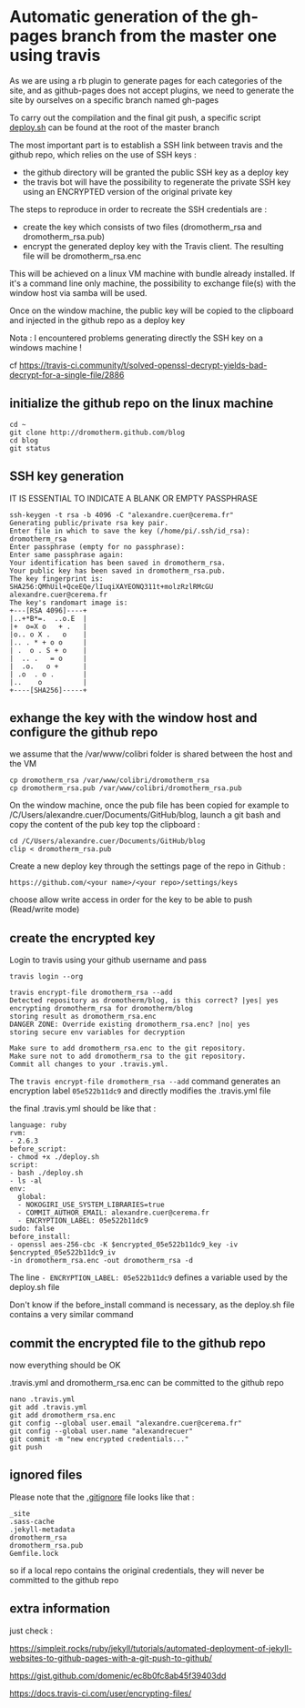 # Automatic generation of the gh-pages branch from the master one using travis

As we are using a rb plugin to generate pages for each categories of the site, and as github-pages does not accept plugins, 
we need to generate the site by ourselves on a specific branch named gh-pages

To carry out the compilation and the final git push, a specific script [deploy.sh](../deploy.sh) can be found at the root of the master branch

The most important part is to establish a SSH link between travis and the github repo, which relies on the use of SSH keys :
- the github directory will be granted the public SSH key as a deploy key
- the travis bot will have the possibility to regenerate the private SSH key using an ENCRYPTED version of the original private key

The steps to reproduce in order to recreate the SSH credentials are :
- create the key which consists of two files (dromotherm_rsa and dromotherm_rsa.pub)
- encrypt the generated deploy key with the Travis client. The resulting file will be dromotherm_rsa.enc

This will be achieved on a linux VM machine with bundle already installed. 
If it's a command line only machine, the possibility to exchange file(s) with the window host via samba will be used.

Once on the window machine, the public key will be copied to the clipboard and injected in the github repo as a deploy key

Nota : I encountered problems generating directly the SSH key on a windows machine !

cf https://travis-ci.community/t/solved-openssl-decrypt-yields-bad-decrypt-for-a-single-file/2886

## initialize the github repo on the linux machine

```
cd ~
git clone http://dromotherm.github.com/blog
cd blog
git status
```

## SSH key generation

IT IS ESSENTIAL TO INDICATE A BLANK OR EMPTY PASSPHRASE 

```
ssh-keygen -t rsa -b 4096 -C "alexandre.cuer@cerema.fr"
Generating public/private rsa key pair.
Enter file in which to save the key (/home/pi/.ssh/id_rsa): dromotherm_rsa
Enter passphrase (empty for no passphrase):
Enter same passphrase again:
Your identification has been saved in dromotherm_rsa.
Your public key has been saved in dromotherm_rsa.pub.
The key fingerprint is:
SHA256:QMhUil+QceEQe/lIuqiXAYEONQ311t+molzRzlRMcGU alexandre.cuer@cerema.fr
The key's randomart image is:
+---[RSA 4096]----+
|..+*B*=.  ..o.E  |
|+  o=X o   + .   |
|o.. o X .   o    |
|.. . * + o o     |
| .  o . S + o    |
|  .. .   = o     |
|  .o.   o +      |
| .o  . o .       |
|..    o          |
+----[SHA256]-----+
```

## exhange the key with the window host and configure the github repo

we assume that the /var/www/colibri folder is shared between the host and the VM

```
cp dromotherm_rsa /var/www/colibri/dromotherm_rsa
cp dromotherm_rsa.pub /var/www/colibri/dromotherm_rsa.pub
```
On the window machine, once the pub file has been copied for example to 
/C/Users/alexandre.cuer/Documents/GitHub/blog, launch a git bash and copy the content of the pub key top the clipboard :

```
cd /C/Users/alexandre.cuer/Documents/GitHub/blog
clip < dromotherm_rsa.pub
```
Create a new deploy key through the settings page of the repo in Github :

`https://github.com/<your name>/<your repo>/settings/keys`

choose allow write access in order for the key to be able to push (Read/write mode)

## create the encrypted key

Login to travis using your github username and pass

```
travis login --org
```

```
travis encrypt-file dromotherm_rsa --add
Detected repository as dromotherm/blog, is this correct? |yes| yes
encrypting dromotherm_rsa for dromotherm/blog
storing result as dromotherm_rsa.enc
DANGER ZONE: Override existing dromotherm_rsa.enc? |no| yes
storing secure env variables for decryption

Make sure to add dromotherm_rsa.enc to the git repository.
Make sure not to add dromotherm_rsa to the git repository.
Commit all changes to your .travis.yml.
```

The `travis encrypt-file dromotherm_rsa --add` command generates an encryption label `05e522b11dc9` and 
directly modifies the .travis.yml file

the final .travis.yml should be like that :
```
language: ruby
rvm:
- 2.6.3
before_script:
- chmod +x ./deploy.sh
script:
- bash ./deploy.sh
- ls -al
env:
  global:
  - NOKOGIRI_USE_SYSTEM_LIBRARIES=true
  - COMMIT_AUTHOR_EMAIL: alexandre.cuer@cerema.fr
  - ENCRYPTION_LABEL: 05e522b11dc9
sudo: false
before_install:
- openssl aes-256-cbc -K $encrypted_05e522b11dc9_key -iv $encrypted_05e522b11dc9_iv
-in dromotherm_rsa.enc -out dromotherm_rsa -d
```
The line `- ENCRYPTION_LABEL: 05e522b11dc9` defines a variable used by the deploy.sh file

Don't know if the before_install command is necessary, as the deploy.sh file contains a very similar command



## commit the encrypted file to the github repo

now everything should be OK

.travis.yml and dromotherm_rsa.enc can be committed to the github repo

```
nano .travis.yml
git add .travis.yml
git add dromotherm_rsa.enc
git config --global user.email "alexandre.cuer@cerema.fr"
git config --global user.name "alexandrecuer"
git commit -m "new encrypted credentials..."
git push
```

## ignored files

Please note that the [.gitignore](../.gitignore) file looks like that :
```
_site
.sass-cache
.jekyll-metadata
dromotherm_rsa
dromotherm_rsa.pub
Gemfile.lock
```

so if a local repo contains the original credentials, they will never be committed to the github repo


## extra information

just check :

https://simpleit.rocks/ruby/jekyll/tutorials/automated-deployment-of-jekyll-websites-to-github-pages-with-a-git-push-to-github/

https://gist.github.com/domenic/ec8b0fc8ab45f39403dd

https://docs.travis-ci.com/user/encrypting-files/
